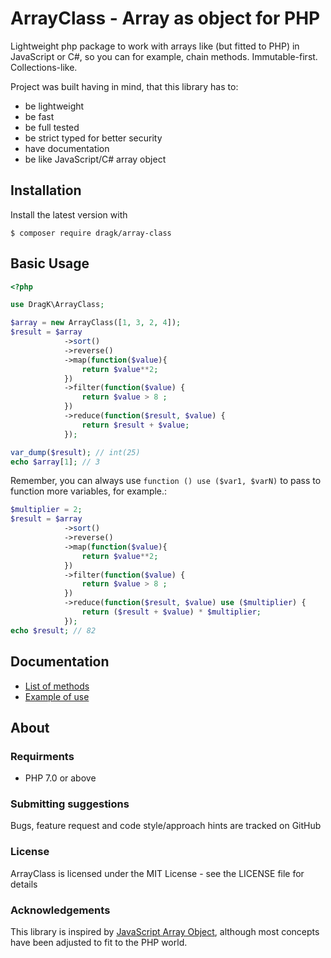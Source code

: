 # ArrayClass - Array as object for PHP

Lightweight php package to work with arrays like (but fitted to PHP) in JavaScript or C#,
so you can for example, chain methods. Immutable-first. Collections-like.

Project was built having in mind, that this library has to:

- be lightweight
- be fast
- be full tested
- be strict typed for better security
- have documentation
- be like JavaScript/C# array object

## Installation

Install the latest version with

```
$ composer require dragk/array-class
```

## Basic Usage

```php
<?php

use DragK\ArrayClass;

$array = new ArrayClass([1, 3, 2, 4]);
$result = $array
            ->sort()
            ->reverse()
            ->map(function($value){
                return $value**2;
            })
            ->filter(function($value) {
                return $value > 8 ;
            })
            ->reduce(function($result, $value) {
                return $result + $value;
            });

var_dump($result); // int(25)
echo $array[1]; // 3
```

Remember, you can always use `function () use ($var1, $varN)` to pass to function more variables, for example.:

```php
$multiplier = 2;
$result = $array
            ->sort()
            ->reverse()
            ->map(function($value){
                return $value**2;
            })
            ->filter(function($value) {
                return $value > 8 ;
            })
            ->reduce(function($result, $value) use ($multiplier) {
                return ($result + $value) * $multiplier;
            });
echo $result; // 82
```

## Documentation

- [List of methods](src/ArrayInterface.php)
- [Example of use](tests/ArrayTest.php)

## About

### Requirments

- PHP 7.0 or above

### Submitting suggestions

Bugs, feature request and code style/approach hints are tracked on GitHub

### License

ArrayClass is licensed under the MIT License - see the LICENSE file for details

### Acknowledgements

This library is inspired by [JavaScript Array Object](https://developer.mozilla.org/en-US/docs/Web/JavaScript/Reference/Global_Objects/Array),
although most concepts have been adjusted to fit to the PHP world.
